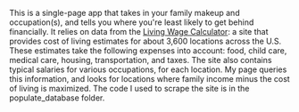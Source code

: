 This is a single-page app that takes in your family makeup and occupation(s), and tells you where you're least likely to get behind financially.  It relies on data from the [Living Wage Calculator](http://livingwage.mit.edu/): a site that provides cost of living estimates for about 3,600 locations across the U.S.  These estimates take the following expenses into account: food, child care, medical care, housing, transportation, and taxes.  The site also contains typical salaries for various occupations, for each location.  My page queries this information, and looks for locations where family income minus the cost of living is maximized. The code I used to scrape the site is in the populate_database folder.
